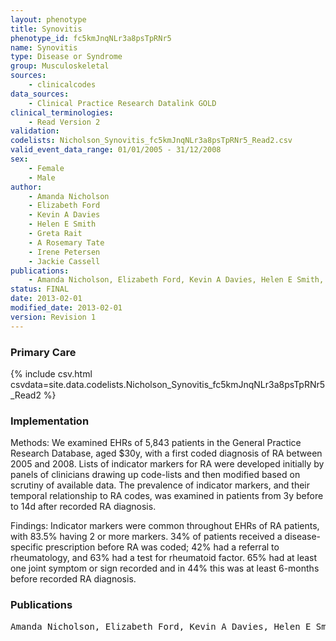 ```yaml
---
layout: phenotype
title: Synovitis
phenotype_id: fc5kmJnqNLr3a8psTpRNr5
name: Synovitis
type: Disease or Syndrome
group: Musculoskeletal
sources: 
    - clinicalcodes
data_sources:
    - Clinical Practice Research Datalink GOLD
clinical_terminologies:
    - Read Version 2
validation:
codelists: Nicholson_Synovitis_fc5kmJnqNLr3a8psTpRNr5_Read2.csv
valid_event_data_range: 01/01/2005 - 31/12/2008
sex:
    - Female
    - Male
author:
    - Amanda Nicholson
    - Elizabeth Ford
    - Kevin A Davies
    - Helen E Smith
    - Greta Rait
    - A Rosemary Tate
    - Irene Petersen
    - Jackie Cassell    
publications:
    - Amanda Nicholson, Elizabeth Ford, Kevin A Davies, Helen E Smith, Greta Rait, A Rosemary Tate, Irene Petersen, Jackie Cassell, Optimising Use of Electronic Health Records to Describe the Presentation of Rheumatoid Arthritis in Primary Care A Strategy for Developing Code Lists. PLoS ONE, 8:2, 2013.
status: FINAL
date: 2013-02-01
modified_date: 2013-02-01
version: Revision 1
---
```


### Primary Care

{% include csv.html csvdata=site.data.codelists.Nicholson_Synovitis_fc5kmJnqNLr3a8psTpRNr5_Read2 %}

### Implementation

Methods: 
We examined EHRs of 5,843 patients in the General Practice Research Database, aged $30y, with a first coded diagnosis of RA between 2005 and 2008. Lists of indicator markers for RA were developed initially by panels of clinicians drawing up code-lists and then modified based on scrutiny of available data. The prevalence of indicator markers, and their temporal relationship to RA codes, was examined in patients from 3y before to 14d after recorded RA diagnosis. 

Findings: 
Indicator markers were common throughout EHRs of RA patients, with 83.5% having 2 or more markers. 34% of patients received a disease-specific prescription before RA was coded; 42% had a referral to rheumatology, and 63% had a test for rheumatoid factor. 65% had at least one joint symptom or sign recorded and in 44% this was at least 6-months before recorded RA diagnosis.

### Publications

<pre>
Amanda Nicholson, Elizabeth Ford, Kevin A Davies, Helen E Smith, Greta Rait, A Rosemary Tate, Irene Petersen, Jackie Cassell, Optimising Use of Electronic Health Records to Describe the Presentation of Rheumatoid Arthritis in Primary Care A Strategy for Developing Code Lists. PLoS ONE, 8:2, 2013.
</pre>